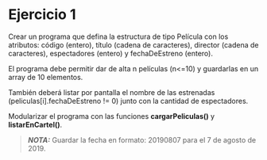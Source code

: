 # Ejercicio 1
Crear un programa que defina la estructura de tipo Película con los atributos: código (entero), título (cadena de caracteres), director (cadena de caracteres), espectadores (entero) y fechaDeEstreno (entero).

El programa debe permitir dar de alta n películas (n<=10) y guardarlas en un array de 10 elementos.

También deberá listar por pantalla el nombre de las estrenadas (peliculas[i].fechaDeEstreno != 0) junto con la cantidad de espectadores.

Modularizar el programa con las funciones **cargarPeliculas()** y **listarEnCartel()**.

> **_NOTA:_** Guardar la fecha en formato: 20190807 para el 7 de agosto de 2019.